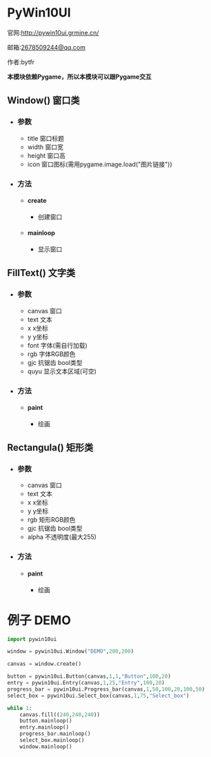 # PyWin10UI

官网:http://pywin10ui.grmine.cn/

邮箱:2678509244@qq.com

作者:bytfr



**本模块依赖Pygame，所以本模块可以跟Pygame交互**



## Window() 窗口类

- ### 参数

  - title  窗口标题
  - width  窗口宽
  - height  窗口高
  - icon  窗口图标(需用pygame.image.load("图片链接"))

- ### 方法

  - #### create

    - 创建窗口

  - #### mainloop

    - 显示窗口



## FillText() 文字类

- ### 参数

  - canvas  窗口
  - text  文本
  - x  x坐标
  - y  y坐标
  - font  字体(需自行加载)
  - rgb  字体RGB颜色
  - gjc  抗锯齿  bool类型
  - quyu  显示文本区域(可空)

- ### 方法

  - #### paint

    - 绘画



## Rectangula() 矩形类

- ### 参数

  - canvas  窗口
  - text  文本
  - x  x坐标
  - y  y坐标
  - rgb  矩形RGB颜色
  - gjc  抗锯齿  bool类型
  - alpha  不透明度(最大255)

- ### 方法

  - #### paint

    - 绘画

# 例子 DEMO

```python
import pywin10ui

window = pywin10ui.Window("DEMO",200,200)

canvas = window.create()

button = pywin10ui.Button(canvas,1,1,"Button",100,20)
entry = pywin10ui.Entry(canvas,1,25,"Entry",100,20)
progress_bar = pywin10ui.Progress_bar(canvas,1,50,100,20,100,50)
select_box = pywin10ui.Select_box(canvas,1,75,"Select_box")

while 1:
    canvas.fill((240,240,240))
    button.mainloop()
    entry.mainloop()
    progress_bar.mainloop()
    select_box.mainloop()
    window.mainloop()
```

